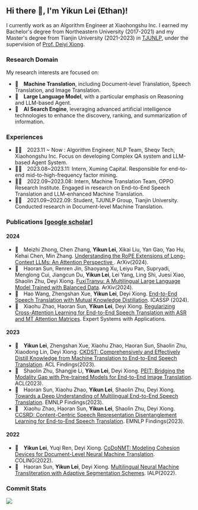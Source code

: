 ## Hi there 👋, I'm Yikun Lei (Ethan)!

I currently work as an Algorithm Engineer at Xiaohongshu Inc. I earned my Bachelor's degree from Northeastern University (2017-2021) and my Master's degree from Tianjin University (2021-2023) in [TJUNLP](https://tjunlp-lab.github.io/), under the supervision of [Prof. Deiyi Xiong](https://dyxiong.github.io/).


### Research Domain
My research interests are focused on:

- 🌟&emsp;**Machine Translation**, including Document-level Translation, Speech Translation, and Image Translation.
- 🌟&emsp;**Large Language Model**, with a particular emphasis on Reasoning and LLM-based Agent.
- 🌟&emsp;**AI Search Engine**, leveraging advanced artificial intelligence technologies to enhance the discovery, ranking, and summarization of information.

### Experiences
- 🧑‍💻&emsp;2023.11 ~ Now  : Algorithm Engineer, NLP Team, Sheqv Tech, Xiaohongshu Inc. Focus on developing Complex QA system and LLM-based Agent System.
- 🧑‍💻&emsp;2023.08~2023.11: Intern, Xuming Capital. Responsible for end-to-end mid-to-high-frequency factor mining.
- 🧑‍💻&emsp;2022.09~2023.08: Intern, Machine Translation Team, OPPO Research Institute. Engaged in research on End-to-End Speech Translation and LLM-enhanced Machine Translation.
- 🧑‍🎓&emsp;2021.09~2022.09: Student, TJUNLP Group, Tianjin University. Conducted research in Document-level Machine Translation.

### Publications [[google scholar]](https://scholar.google.com/citations?user=mxpXRBYAAAAJ&hl=zh-CN)
#### 2024
- 📄&emsp;Meizhi Zhong, Chen Zhang, **Yikun Lei**, Xikai Liu, Yan Gao, Yao Hu, Kehai Chen, Min Zhang. [Understanding the RoPE Extensions of Long-Context LLMs: An Attention Perspective
](https://arxiv.org/abs/2406.13282). ArXiv(2024).
- 📄&emsp;Haoran Sun, Renren Jin, Shaoyang Xu, Leiyu Pan, Supryadi, Menglong Cui, Jiangcun Du, **Yikun Lei**, Lei Yang, Ling Shi, Juesi Xiao, Shaolin Zhu, Deyi Xiong. [FuxiTranyu: A Multilingual Large Language Model Trained with Balanced Data](https://arxiv.org/abs/2408.06273). ArXiv(2024).
- 📄&emsp;Hao Wang, Zhengshan Xue, **Yikun Lei**, Deyi Xiong. [End-to-End Speech Translation with Mutual Knowledge Distillation](https://ieeexplore.ieee.org/abstract/document/10445811/). ICASSP (2024).
- 📄&emsp;Xiaohu Zhao, Haoran Sun, **Yikun Lei**, Deyi Xiong. [Regularizing Cross-Attention Learning for End-to-End Speech Translation with ASR and MT Attention Matrices](https://www.sciencedirect.com/science/article/abs/pii/S0957417424001064). Expert Systems with Applications.
#### 2023
- 📄&emsp;**Yikun Lei**, Zhengshan Xue, Xiaohu Zhao, Haoran Sun, Shaolin Zhu, Xiaodong Lin, Deyi Xiong. [CKDST: Comprehensively and Effectively Distill Knowledge from Machine Translation to End-to-End Speech Translation](https://aclanthology.org/2023.findings-acl.195.pdf). ACL Findings(2023).
- 📄&emsp;Shaolin Zhu, Shangjie Li, **Yikun Lei**, Deyi Xiong. [PEIT: Bridging the Modality Gap with Pre-trained Models for End-to-End Image Translation](https://aclanthology.org/2023.acl-long.751.pdf). ACL(2023).
- 📄&emsp;Haoran Sun, Xiaohu Zhao, **Yikun Lei**, Shaolin Zhu, Deyi Xiong. [Towards a Deep Understanding of Multilingual End-to-End Speech Translation](https://arxiv.org/pdf/2310.20456). EMNLP Findings(2023).
- 📄&emsp;Xiaohu Zhao, Haoran Sun, **Yikun Lei**, Shaolin Zhu, Deyi Xiong. [CCSRD: Content-Centric Speech Representation Disentanglement Learning for End-to-End Speech Translation](https://aclanthology.org/2023.findings-emnlp.394.pdf). EMNLP Findings(2023).
#### 2022
- 📄&emsp;**Yikun Lei**, Yuqi Ren, Deyi Xiong. [CoDoNMT: Modeling Cohesion Devices for Document-Level Neural Machine Translation](https://aclanthology.org/2022.coling-1.462.pdf). COLING(2022).
- 📄&emsp;Haoran Sun, **Yikun Lei**, Deyi Xiong. [Multilingual Neural Machine Transliteration with Adaptive Segmentation Schemes](https://ieeexplore.ieee.org/abstract/document/9961282). IALP(2022).

### Commit Stats
![](https://github-readme-stats.vercel.app/api?username=AnoyiX&count_private=true&show_icons=true&theme=radical&show_owner=true)



